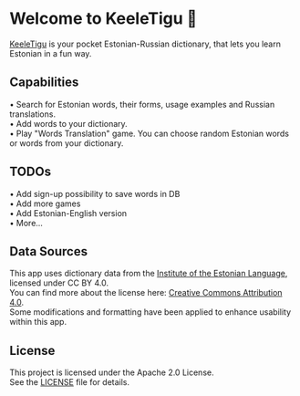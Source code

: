 # Welcome to KeeleTigu 👋

[KeeleTigu](https://keeletigu.web.app) is your pocket Estonian-Russian dictionary, that lets you learn Estonian in a fun way.

## Capabilities

• Search for Estonian words, their forms, usage examples and Russian translations. \
• Add words to your dictionary. \
• Play "Words Translation" game. You can choose random Estonian words or words from your dictionary.

## TODOs

• Add sign-up possibility to save words in DB \
• Add more games \
• Add Estonian-English version \
• More...

## Data Sources

This app uses dictionary data from the [Institute of the Estonian Language](https://eki.ee), licensed under CC BY 4.0. \
You can find more about the license here: [Creative Commons Attribution 4.0](https://creativecommons.org/licenses/by/4.0/). \
Some modifications and formatting have been applied to enhance usability within this app.

## License

This project is licensed under the Apache 2.0 License. \
See the [LICENSE](LICENSE) file for details.
